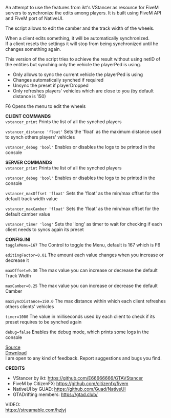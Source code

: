 An attempt to use the features from ikt's VStancer as resource for FiveM servers to synchronize the edits among players. It is built using FiveM API and FiveM port of NativeUI.<br />

The script allows to edit the camber and the track width of the wheels.<br />

When a client edits something, it will be automatically synchronized.<br />
If a client resets the settings it will stop from being synchronized until he changes something again.<br />

This version of the script tries to achieve the result without using netID of the entities but synching only the vehicle the playerPed is using.<br />
* Only allows to sync the current vehicle the playerPed is using
* Changes automatically synched if required
* Unsync the preset if playerDropped
* Only refreshes players' vehicles which are close to you (by default distance is 150)

F6 Opens the menu to edit the wheels<br />

**CLIENT COMMANDS**<br />
`vstancer_print`
Prints the list of all the synched players

`vstancer_distance 'float'`
Sets the 'float' as the maximum distance used to synch others players' vehicles

`vstancer_debug 'bool'`
Enables or disables the logs to be printed in the console

**SERVER COMMANDS**<br />
`vstancer_print`
Prints the list of all the synched players

`vstancer_debug 'bool'`
Enables or disables the logs to be printed in the console

`vstancer_maxOffset 'float'`
Sets the 'float' as the min/max offset for the default track width value

`vstancer_maxCamber 'float'`
Sets the 'float' as the min/max offset for the default camber value

`vstancer_timer 'long'`
Sets the 'long' as timer to wait for checking if each client needs to syncs again its preset
<br />

**CONFIG.INI**<br />
`toggleMenu=167`
The Control to toggle the Menu, default is 167 which is F6

`editingFactor=0.01`
The amount each value changes when you increase or decrease it

`maxOffset=0.30`
The max value you can increase or decrease the default Track Width

`maxCamber=0.25`
The max value you can increase or decrease the default Camber

`maxSyncDistance=150.0`
The max distance within which each client refreshes others clients' vehicles

`timer=1000`
The value in milliseconds used by each client to check if its preset requires to be synched again

`debug=false`
Enables the debug mode, which prints some logs in the console

[Source](https://github.com/neos7/FiveM_vstancer)<br />
[Download](https://github.com/neos7/FiveM_vstancer/releases/download/v1.0/vstancer.rar)<br />
I am open to any kind of feedback. Report suggestions and bugs you find.<br />


**CREDITS**<br />
* VStancer by ikt: https://github.com/E66666666/GTAVStancer
* FiveM by CitizenFX: https://github.com/citizenfx/fivem
* NativeUI by GUAD: https://github.com/Guad/NativeUI
* GTADrifting members: https://gtad.club/

VIDEO:<br />
https://streamable.com/hzjyj
